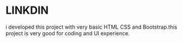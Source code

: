 # LINKDIN
i developed this project with very basic HTML CSS and Bootstrap.this project is very good for coding and UI experience. 
